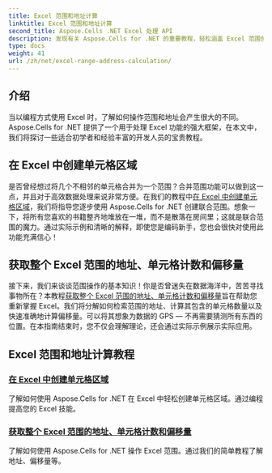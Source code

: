 ```yaml
---
title: Excel 范围和地址计算
linktitle: Excel 范围和地址计算
second_title: Aspose.Cells .NET Excel 处理 API
description: 发现有关 Aspose.Cells for .NET 的重要教程，轻松涵盖 Excel 范围创建、地址计算和高级操作。
type: docs
weight: 41
url: /zh/net/excel-range-address-calculation/
---
```

## 介绍

当以编程方式使用 Excel 时，了解如何操作范围和地址会产生很大的不同。Aspose.Cells for .NET 提供了一个用于处理 Excel 功能的强大框架，在本文中，我们将探讨一些适合初学者和经验丰富的开发人员的宝贵教程。

## 在 Excel 中创建单元格区域

是否曾经想过将几个不相邻的单元格合并为一个范围？合并范围功能可以做到这一点，并且对于高效数据处理来说非常方便。在我们的教程中[在 Excel 中创建单元格区域](./create-union-range-of-cells-in-excel/)，我们将指导您逐步使用 Aspose.Cells for .NET 创建联合范围。想象一下，将所有您喜欢的书籍整齐地堆放在一堆，而不是散落在房间里；这就是联合范围的魔力。通过实际示例和清晰的解释，即使您是编码新手，您也会很快对使用此功能充满信心！

## 获取整个 Excel 范围的地址、单元格计数和偏移量

接下来，我们来谈谈范围操作的基本知识！你是否曾迷失在数据海洋中，苦苦寻找事物所在？本教程[获取整个 Excel 范围的地址、单元格计数和偏移量](./get-address-cell-count-and-offset-for-entire-excel-range/)旨在帮助您重新掌握 Excel。我们将分解如何检索范围的地址、计算其包含的单元格数量以及快速准确地计算偏移量。可以将其想象为数据的 GPS — 不再需要猜测所有东西的位置。在本指南结束时，您不仅会理解理论，还会通过实际示例展示实际应用。


## Excel 范围和地址计算教程
### [在 Excel 中创建单元格区域](./create-union-range-of-cells-in-excel/)
了解如何使用 Aspose.Cells for .NET 在 Excel 中轻松创建单元格区域。通过编程提高您的 Excel 技能。
### [获取整个 Excel 范围的地址、单元格计数和偏移量](./get-address-cell-count-and-offset-for-entire-excel-range/)
了解如何使用 Aspose.Cells for .NET 操作 Excel 范围。通过我们的简单教程了解地址、偏移量等。